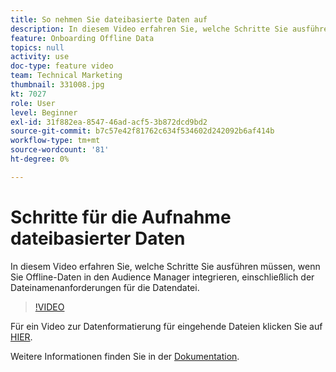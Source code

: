 ```yaml
---
title: So nehmen Sie dateibasierte Daten auf
description: In diesem Video erfahren Sie, welche Schritte Sie ausführen müssen, wenn Sie Offline-Daten in den Audience Manager integrieren, einschließlich der Dateinamenanforderungen für die Datendatei.
feature: Onboarding Offline Data
topics: null
activity: use
doc-type: feature video
team: Technical Marketing
thumbnail: 331008.jpg
kt: 7027
role: User
level: Beginner
exl-id: 31f882ea-8547-46ad-acf5-3b872dcd9bd2
source-git-commit: b7c57e42f81762c634f534602d242092b6af414b
workflow-type: tm+mt
source-wordcount: '81'
ht-degree: 0%

---
```


# Schritte für die Aufnahme dateibasierter Daten

In diesem Video erfahren Sie, welche Schritte Sie ausführen müssen, wenn Sie Offline-Daten in den Audience Manager integrieren, einschließlich der Dateinamenanforderungen für die Datendatei.

>[!VIDEO](https://video.tv.adobe.com/v/331008/?quality=12&learn=on)

Für ein Video zur Datenformatierung für eingehende Dateien klicken Sie auf [HIER](formatting-and-ingesting-file-based-data.md).

Weitere Informationen finden Sie in der [Dokumentation](https://experienceleague.adobe.com/docs/audience-manager/user-guide/implementation-integration-guides/sending-audience-data/batch-data-transfer-process/inbound-s3-filenames.html).
